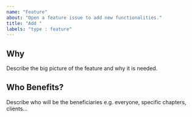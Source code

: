 ```yaml
---
name: "Feature"
about: "Open a feature issue to add new functionalities."
title: "Add "
labels: "type : feature"
---
```


## Why

Describe the big picture of the feature and why it is needed.

## Who Benefits?

Describe who will be the beneficiaries e.g. everyone, specific chapters, clients...
